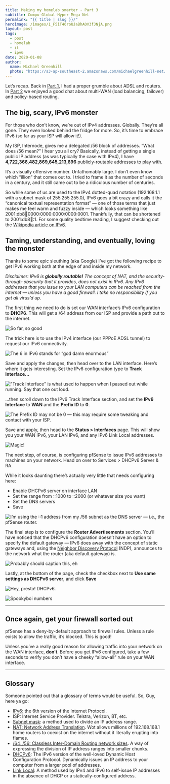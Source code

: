 ```yaml
---
title: Making my homelab smarter - Part 3
subtitle: Compu-Global-Hyper-Mega-Net
permalink: "{{ title | slug }}/"
heroimage: /images/1_F5iT46roUJaBhAOV3fJNjA.png
layout: post
tags:
  - post
  - homelab
  - it
  - ipv6
date: 2020-01-08
author: 
  name: Michael Greenhill
  photo: "https://s3-ap-southeast-2.amazonaws.com/michaelgreenhill-net/cdn/2020/02/download.png"
---
```


Let’s recap. Back in [Part 1](/making-my-homelab-smarter-part-1), I had a proper grumble about ADSL and routers. In [Part 2](/making-my-homelab-smarter-part-2) we enjoyed a good chat about multi-WAN (load balancing, failover) and policy-based routing.

## The big, scary, IPv6 monster

For those who don’t know, we’re out of IPv4 addresses. Globally. They’re all gone. They even looked behind the fridge for more. So, it’s time to embrace IPv6 (so far as your ISP will allow it!).

My ISP, Internode, gives me a delegated /56 block of addresses. “What does /56 mean?” I hear you all cry? Basically, instead of getting a single public IP address (as was typically the case with IPv4), I have **4,722,366,482,869,645,213,696** publicly-routable addresses to play with.

It’s a visually offensive number. Unfathomably large. I don’t even know which “illion” that comes out to. I tried to frame it as the number of seconds in a century, and it still came out to be a ridiculous number of centuries.

So while some of us are used to the IPv4 dotted-quad notation (192.168.1.1 with a subnet mask of 255.255.255.0), IPv6 goes a bit crazy and calls it the “canonical textual representation format” — one of those terms that just makes me feel warm and fuzzy inside — which looks something like 2001:db8:1234:0000:0000:0000:0000:0001. Thankfully, that can be shortened to 2001:db8:1234::1. For some quality bedtime reading, I suggest checking out the [Wikipedia article on IPv6](https://en.wikipedia.org/wiki/IPv6_address).

## Taming, understanding, and eventually, loving the monster

Thanks to some epic sleuthing (aka Google) I’ve got the following recipe to get IPv6 working both at the edge of and inside my network.

*Disclaimer: IPv6 is **globally routable!** The concept of NAT, and the security-through-obscurity that it provides, does not exist in IPv6. Any IPv6 addresses that you issue to your LAN computers can be reached from the internet — unless you have a good firewall. I take no responsibility if you get all virus’d up.*

The first thing we need to do is set our WAN interface’s IPv6 configuration to **DHCP6**. This will get a /64 address from our ISP and provide a path out to the internet.

![So far, so good](/images/1_KIOqbpN_DiUfS5Xk98PrqA.png)

The trick here is to use the IPv4 interface (our PPPoE ADSL tunnel) to request our IPv6 connectivity.

![The 6 in IPv6 stands for “god damn enormous”](/images/1_Sw0YDnf5gPJSbIjM1VoGoA.png)

Save and apply the changes, then head over to the LAN interface. Here’s where it gets interesting. Set the IPv6 configuration type to **Track Interface...**

!["Track Interface" is what used to happen when I passed out while running. Say that one out loud.](/images/1_86QT4D8YTA-7Y5Sk_Vbt_Q.png)

...then scroll down to the IPv6 Track Interface section, and set the **IPv6 Interface** to **WAN** and the **Prefix ID** to **0**.

![The Prefix ID may not be 0 — this may require some tweaking and contact with your ISP.](/images/1_PqucCadu7X-4ZAcNumGFhQ.png)

Save and apply, then head to the **Status > Interfaces** page. This will show you your WAN IPv6, your LAN IPv6, and any IPv6 Link Local addresses.

![Magic!](/images/1_hZgDYaeBrvezuxnw4ozFAg.png)

The next step, of course, is configuring pfSense to issue IPv6 addresses to machines on your network. Head on over to Services > DHCPv6 Server & RA.

While it looks daunting there’s actually very little that needs configuring here:

* Enable DHCPv6 server on interface LAN
* Set the range from ::1000 to ::2000 (or whatever size you want)
* Set the DNS servers
* Save

![I’m using the ::1 address from my /56 subnet as the DNS server — i.e., the pfSense router.](/images/1_yMMvcM4ECmFpVGPRbYqjUA.png)

The final step is to configure the **Router Advertisements** section. You’ll have noticed that the DHCPv6 configuration doesn’t have an option to specify the default gateway — IPv6 does away with the concept of static gateways and, using the [Neighbor Discovery Protocol](https://en.wikipedia.org/wiki/Neighbor_Discovery_Protocol) (NDP), announces to the network what the router (aka default gateway) is.

![Probably should caption this, eh](/images/1_OXaSP4H123fBKGev11y0nQ.png)

Lastly, at the bottom of the page, check the checkbox next to **Use same settings as DHCPv6 server**, and click **Save**

![Hey, presto! DHCPv6.](/images/1_DcjQ3vTDFE-k7Q_PAatOPw.png)

![Spookyboi numbers](/images/1_F5iT46roUJaBhAOV3fJNjA.png)

---

## Once again, get your firewall sorted out

pfSense has a deny-by-default approach to firewall rules. Unless a rule exists to allow the traffic, it’s blocked. This is good!

Unless you’ve a really good reason for allowing traffic into your network on the WAN interface, **don’t**. Before you get IPv6 configured, take a few seconds to verify you don’t have a cheeky “allow-all” rule on your WAN interface.

---

## Glossary

Someone pointed out that a glossary of terms would be useful. So, Guy, here ya go:

* [IPv6:](https://en.wikipedia.org/wiki/IPv6) the 6th version of the Internet Protocol.
* ISP: Internet Service Provider. Telstra, Verizon, BT, etc.
* [Subnet mask](https://en.wikipedia.org/wiki/Subnetwork): a method used to divide an IP address range.
* [NAT: Network Address Translation](https://en.wikipedia.org/wiki/Network_address_translation). Wot allows millions of 192.168.168.1 home routers to coexist on the internet without it literally erupting into flames.
* [/64, /56: Classless Inter-Domain Routing network sizes](https://en.wikipedia.org/wiki/Classless_Inter-Domain_Routing). A way of expressing the division of IP address ranges into smaller chunks.
* [DHCPv6](https://en.wikipedia.org/wiki/Dynamic_Host_Configuration_Protocol): The IPv6 version of the well-loved Dynamic Host Configuration Protocol. Dynamically issues an IP address to your computer from a larger pool of addresses.
* [Link Local](https://en.wikipedia.org/wiki/Link-local_address): A method used by IPv4 and IPv6 to self-issue IP addresses in the absence of DHCP or a statically-configured address.

